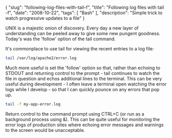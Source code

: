 {
    "slug": "following-log-files-with-tail-f",
    "title": "Following log files with tail -f",
    "date": "2008-10-22",
    "tags": [
        "Bash"
    ],
    "description": "Simple trick to watch progressive updates to a file"
}

UNIX is a majestic onion of discovery. Every day a new layer of
understanding can be peeled away to give some new pungent goodness.
Today's was the 'follow' option of the tail command.

It's commonplace to use tail for viewing the recent entries to a log
file:

``` bash
tail /var/log/apache2/error.log
```

Much more useful is set the 'follow' option so that, rather than echoing
to STDOUT and returning control to the prompt - tail continues to watch
the file in question and echos additional lines to the terminal. This
can be very useful during development - I often leave a terminal open
watching the error logs while I develop - so that I can quickly pounce
on any errors that pop up.

``` bash
tail -f my-app-error.log
```

Return control to the command prompt using CTRL+C (or run as a
background process using &). This can be quite useful for monitoring the
error logs of production sites where echoing error messages and warnings
to the screen would be unacceptable.
